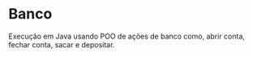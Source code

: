 # Banco
 Execução em Java usando POO de ações de banco como, abrir conta, fechar conta, sacar e depositar.
